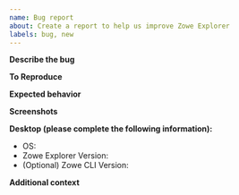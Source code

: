 ```yaml
---
name: Bug report
about: Create a report to help us improve Zowe Explorer
labels: bug, new
---
```


<!--
  Before opening a new issue, please search our existing issues: https://github.com/zowe/zowe-explorer-vscode/issues
-->

**Describe the bug**

<!-- A clear and concise description of what the bug is. -->

**To Reproduce**

<!--
Steps to reproduce the behavior:
1. Go to '...'
2. Click on '....'
3. Scroll down to '....'
4. See error
-->

**Expected behavior**

<!-- A clear and concise description of what you expected to happen. -->

**Screenshots**

<!-- If applicable, add screenshots to help explain your problem. -->

**Desktop (please complete the following information):**

- OS:
- Zowe Explorer Version:
- (Optional) Zowe CLI Version:

**Additional context**

<!-- Add any other context about the problem here. -->
